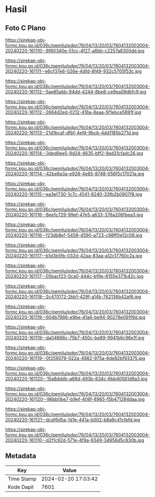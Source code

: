 # Hasil

## Foto C Plano

https://sirekap-obj-formc.kpu.go.id/036c/pemilu/pdpr/76/04/13/20/03/7604132003004-20240220-161110--8f60340e-51cc-4f27-a6bb-c2257a8300dd.jpg

https://sirekap-obj-formc.kpu.go.id/036c/pemilu/pdpr/76/04/13/20/03/7604132003004-20240220-161111--e6cf37e6-026e-4dfd-8f49-932c5705f53c.jpg

https://sirekap-obj-formc.kpu.go.id/036c/pemilu/pdpr/76/04/13/20/03/7604132003004-20240220-161112--5ae85abb-94dd-4244-8be8-ce9ea09dbfc9.jpg

https://sirekap-obj-formc.kpu.go.id/036c/pemilu/pdpr/76/04/13/20/03/7604132003004-20240220-161112--2664d2ed-0212-416a-8eaa-5f1ebce5891f.jpg

https://sirekap-obj-formc.kpu.go.id/036c/pemilu/pdpr/76/04/13/20/03/7604132003004-20240220-161113--21d1bcaf-dfbf-4ef4-9bcb-4dd1185b271d.jpg

https://sirekap-obj-formc.kpu.go.id/036c/pemilu/pdpr/76/04/13/20/03/7604132003004-20240220-161114--3ded9ee5-9d24-4635-bff2-9ad31cfadc26.jpg

https://sirekap-obj-formc.kpu.go.id/036c/pemilu/pdpr/76/04/13/20/03/7604132003004-20240220-161114--42be6a3a-e928-4e85-8748-056f5c17021a.jpg

https://sirekap-obj-formc.kpu.go.id/036c/pemilu/pdpr/76/04/13/20/03/7604132003004-20240220-161115--ea3ef730-1c7c-4541-8240-33fb2b0907f8.jpg

https://sirekap-obj-formc.kpu.go.id/036c/pemilu/pdpr/76/04/13/20/03/7604132003004-20240220-161116--8ee1c729-99ef-47e5-a633-376a206fbea3.jpg

https://sirekap-obj-formc.kpu.go.id/036c/pemilu/pdpr/76/04/13/20/03/7604132003004-20240220-161116--f23db8e1-5458-4590-a723-c98ff0e12c08.jpg

https://sirekap-obj-formc.kpu.go.id/036c/pemilu/pdpr/76/04/13/20/03/7604132003004-20240220-161117--b1d3b5fb-032d-42aa-83aa-a12c17760c2a.jpg

https://sirekap-obj-formc.kpu.go.id/036c/pemilu/pdpr/76/04/13/20/03/7604132003004-20240220-161117--05bacf23-0ca0-444c-bf9e-6155e371b42c.jpg

https://sirekap-obj-formc.kpu.go.id/036c/pemilu/pdpr/76/04/13/20/03/7604132003004-20240220-161118--2c470172-2bb1-429f-a14b-762136b42af6.jpg

https://sirekap-obj-formc.kpu.go.id/036c/pemilu/pdpr/76/04/13/20/03/7604132003004-20240220-161119--604b7986-e9be-41a6-be94-90278e091f9d.jpg

https://sirekap-obj-formc.kpu.go.id/036c/pemilu/pdpr/76/04/13/20/03/7604132003004-20240220-161119--da04666c-75b7-450c-be89-9941b6c96e1f.jpg

https://sirekap-obj-formc.kpu.go.id/036c/pemilu/pdpr/76/04/13/20/03/7604132003004-20240220-161119--0f259079-022a-4882-975a-6de82bf93375.jpg

https://sirekap-obj-formc.kpu.go.id/036c/pemilu/pdpr/76/04/13/20/03/7604132003004-20240220-161120--15a8dddb-a68d-493b-834c-6bb40561d9a3.jpg

https://sirekap-obj-formc.kpu.go.id/036c/pemilu/pdpr/76/04/13/20/03/7604132003004-20240220-161120--96bb0be7-b9ef-406f-8965-f5b471284daa.jpg

https://sirekap-obj-formc.kpu.go.id/036c/pemilu/pdpr/76/04/13/20/03/7604132003004-20240220-161121--dcaf6d5a-1d1e-441a-b002-b8a9c41cfefd.jpg

https://sirekap-obj-formc.kpu.go.id/036c/pemilu/pdpr/76/04/13/20/03/7604132003004-20240220-161110--d2f1c92d-571e-4f9a-9349-34956d5c830b.jpg


## Metadata

| Key        | Value               |
| ---------- | ------------------- |
| Time Stamp | 2024-02-20 17:03:42 |
| Kode Dapil | 7601                |



